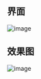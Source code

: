 
## 界面
![image](https://github.com/Cunninger/status-card/assets/113076850/fd564aeb-fcae-434a-a036-ffadeb5b328e)


## 效果图
![image](https://github.com/Cunninger/status-card/assets/113076850/ccaa2451-6958-4259-a86f-83ae84577442)

